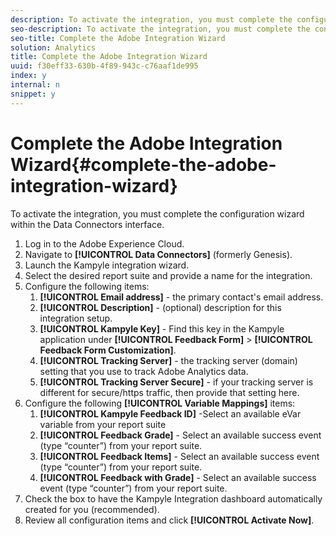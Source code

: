 ```yaml
---
description: To activate the integration, you must complete the configuration wizard within the Data Connectors interface.
seo-description: To activate the integration, you must complete the configuration wizard within the Data Connectors interface.
seo-title: Complete the Adobe Integration Wizard
solution: Analytics
title: Complete the Adobe Integration Wizard
uuid: f30eff33-630b-4f89-943c-c76aaf1de995
index: y
internal: n
snippet: y
---
```


# Complete the Adobe Integration Wizard{#complete-the-adobe-integration-wizard}

To activate the integration, you must complete the configuration wizard within the Data Connectors interface.

1. Log in to the Adobe Experience Cloud.
1. Navigate to **[!UICONTROL Data Connectors]** (formerly Genesis).
1. Launch the Kampyle integration wizard.
1. Select the desired report suite and provide a name for the integration.
1. Configure the following items:
   1. **[!UICONTROL Email address]** - the primary contact's email address.
   1. **[!UICONTROL Description]** - (optional) description for this integration setup.
   1. **[!UICONTROL Kampyle Key]** - Find this key in the Kampyle application under **[!UICONTROL Feedback Form]** > **[!UICONTROL Feedback Form Customization]**.
   1. **[!UICONTROL Tracking Server]** - the tracking server (domain) setting that you use to track Adobe Analytics data.
   1. **[!UICONTROL Tracking Server Secure]** - if your tracking server is different for secure/https traffic, then provide that setting here.
1. Configure the following **[!UICONTROL Variable Mappings]** items:
   1. **[!UICONTROL Kampyle Feedback ID]** -Select an available eVar variable from your report suite
   1. **[!UICONTROL Feedback Grade]** - Select an available success event (type “counter”) from your report suite.
   1. **[!UICONTROL Feedback Items]** - Select an available success event (type “counter”) from your report suite.
   1. **[!UICONTROL Feedback with Grade]** - Select an available success event (type “counter”) from your report suite.
1. Check the box to have the Kampyle Integration dashboard automatically created for you (recommended).
1. Review all configuration items and click **[!UICONTROL Activate Now]**.
